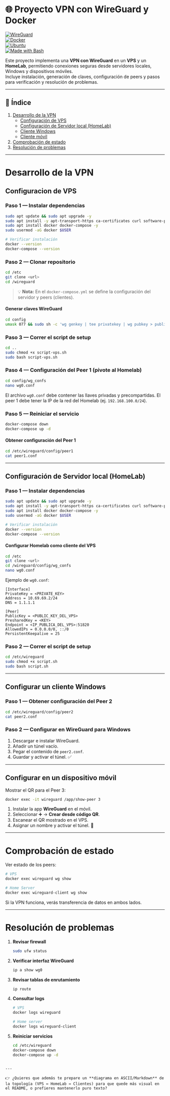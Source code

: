 # 🌐 Proyecto VPN con WireGuard y Docker

[![WireGuard](https://img.shields.io/badge/WireGuard-v1.0-red?logo=wireguard&logoColor=white)](https://www.wireguard.com/)  
[![Docker](https://img.shields.io/badge/Docker-20.10-blue?logo=docker&logoColor=white)](https://www.docker.com/)  
[![Ubuntu](https://img.shields.io/badge/Ubuntu-22.04-orange?logo=ubuntu&logoColor=white)](https://ubuntu.com/)  
[![Made with Bash](https://img.shields.io/badge/Shell-Bash-green?logo=gnu-bash&logoColor=white)](https://www.gnu.org/software/bash/)  

Este proyecto implementa una **VPN con WireGuard** en un **VPS** y un **HomeLab**, permitiendo conexiones seguras desde servidores locales, Windows y dispositivos móviles.  
Incluye instalación, generación de claves, configuración de peers y pasos para verificación y resolución de problemas.

---

## 📑 Índice
1. [Desarrollo de la VPN](#desarrollo-de-la-vpn)  
   - [Configuración de VPS](#configuracion-de-vps)  
   - [Configuración de Servidor local (HomeLab)](#configuración-de-servidor-local-homelab)  
   - [Cliente Windows](#configurar-un-cliente-windows)  
   - [Cliente móvil](#configurar-en-un-dispositivo-movil)  
2. [Comprobación de estado](#comprobación-de-estado)  
3. [Resolución de problemas](#resolución-de-problemas)  

---

# Desarrollo de la VPN

## Configuracion de VPS

### Paso 1 — Instalar dependencias
```bash
sudo apt update && sudo apt upgrade -y
sudo apt install -y apt-transport-https ca-certificates curl software-properties-common
sudo apt install docker docker-compose -y
sudo usermod -aG docker $USER

# Verificar instalación
docker --version
docker-compose --version
````

### Paso 2 — Clonar repositorio

```bash
cd /etc
git clone <url>
cd /wireguard
```

> 💡 **Nota:**
> En el `docker-compose.yml` se define la configuración del servidor y peers (clientes).

#### Generar claves WireGuard

```bash
cd config
umask 077 && sudo sh -c 'wg genkey | tee privatekey | wg pubkey > publickey'
```

### Paso 3 — Correr el script de setup

```bash
cd ..
sudo chmod +x script-vps.sh
sudo bash script-vps.sh
```

### Paso 4 — Configuración del Peer 1 (pivote al Homelab)

```bash
cd config/wg_confs
nano wg0.conf
```

El archivo `wg0.conf` debe contener las llaves privadas y precompartidas.
El peer 1 debe tener la IP de la red del Homelab (ej. `192.168.100.0/24`).

### Paso 5 — Reiniciar el servicio

```bash
docker-compose down
docker-compose up -d
```

#### Obtener configuración del Peer 1

```bash
cd /etc/wireguard/config/peer1
cat peer1.conf
```

---

## Configuración de Servidor local (HomeLab)

### Paso 1 — Instalar dependencias

```bash
sudo apt update && sudo apt upgrade -y
sudo apt install -y apt-transport-https ca-certificates curl software-properties-common
sudo apt install docker docker-compose -y
sudo usermod -aG docker $USER

# Verificar instalación
docker --version
docker-compose --version
```

#### Configurar Homelab como cliente del VPS

```bash
cd /etc
git clone <url>
cd /wireguard/config/wg_confs
nano wg0.conf
```

Ejemplo de `wg0.conf`:

```
[Interface]
PrivateKey = <PRIVATE_KEY>
Address = 10.69.69.2/24
DNS = 1.1.1.1

[Peer]
PublicKey = <PUBLIC_KEY_DEL_VPS>
PresharedKey = <KEY>
Endpoint = <IP_PUBLICA_DEL_VPS>:51820
AllowedIPs = 0.0.0.0/0, ::/0
PersistentKeepalive = 25
```

### Paso 2 — Correr el script de setup

```bash
cd /etc/wireguard
sudo chmod +x script.sh
sudo bash script.sh
```

---

## Configurar un cliente Windows

### Paso 1 — Obtener configuración del Peer 2

```bash
cd /etc/wireguard/config/peer2
cat peer2.conf
```

### Paso 2 — Configurar en WireGuard para Windows

1. Descargar e instalar WireGuard.
2. Añadir un túnel vacío.
3. Pegar el contenido de `peer2.conf`.
4. Guardar y activar el túnel. ✅

---

## Configurar en un dispositivo móvil

Mostrar el QR para el Peer 3:

```bash
docker exec -it wireguard /app/show-peer 3
```

1. Instalar la app **WireGuard** en el móvil.
2. Seleccionar ➕ → **Crear desde código QR**.
3. Escanear el QR mostrado en el VPS.
4. Asignar un nombre y activar el túnel. 📱

---

# Comprobación de estado

Ver estado de los peers:

```bash
# VPS
docker exec wireguard wg show

# Home Server
docker exec wireguard-client wg show
```

Si la VPN funciona, verás transferencia de datos en ambos lados.

---

# Resolución de problemas

1. **Revisar firewall**

   ```bash
   sudo ufw status
   ```
2. **Verificar interfaz WireGuard**

   ```bash
   ip a show wg0
   ```
3. **Revisar tablas de enrutamiento**

   ```bash
   ip route
   ```
4. **Consultar logs**

   ```bash
   # VPS
   docker logs wireguard

   # Home server
   docker logs wireguard-client
   ```
5. **Reiniciar servicios**

   ```bash
   cd /etc/wireguard
   docker-compose down
   docker-compose up -d
   ```

```

---

👉 ¿Quieres que además te prepare un **diagrama en ASCII/Markdown** de la topología (VPS ↔ HomeLab ↔ Clientes) para que quede más visual en el README, o prefieres mantenerlo puro texto?
```
